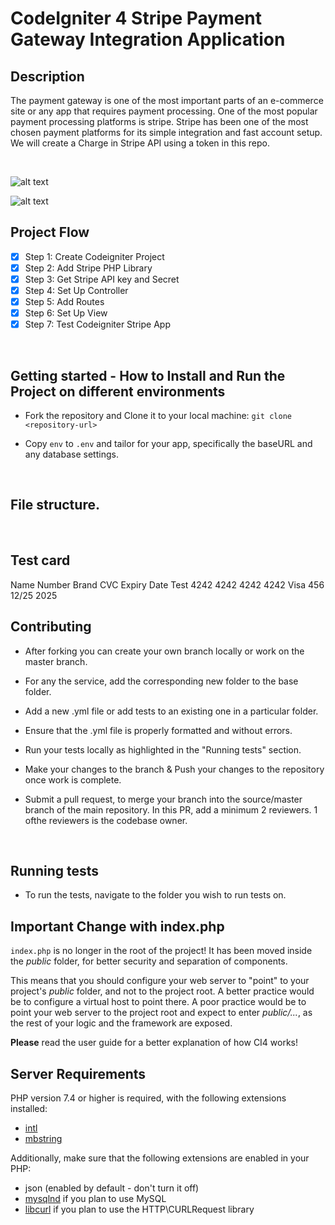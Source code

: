 # CodeIgniter 4 Stripe Payment Gateway Integration Application 

## Description
The payment gateway is one of the most important parts of an e-commerce site or any app that requires payment processing. One of the most popular payment processing platforms is stripe. Stripe has been one of the most chosen payment platforms for its simple integration and fast account setup. We will create a Charge in Stripe API using a token in this repo. 

<br/>

![alt text](https://github.com/BrianNyaberi/stripeSDK/blob/main/one.jpg?raw=true)

![alt text](https://github.com/BrianNyaberi/stripeSDK/blob/main/three.jpg?raw=true)

## Project Flow
- [x] Step 1: Create Codeigniter Project
- [x] Step 2: Add Stripe PHP Library
- [x] Step 3: Get Stripe API key and Secret
- [x] Step 4: Set Up Controller
- [x] Step 5: Add Routes
- [x] Step 6: Set Up View
- [x] Step 7: Test Codeigniter Stripe App

<br/>

## Getting started - How to Install and Run the Project on different environments

- Fork the repository and Clone it to your local machine:
  `git clone <repository-url>`

- Copy `env` to `.env` and tailor for your app, specifically the baseURL
and any database settings.

<br/>

## File structure.

<br/>

## Test card
Name	Number	Brand	CVC	Expiry	Date
Test	4242 4242 4242 4242	Visa	456	12/25	2025


## Contributing

- After forking you can create your own branch locally or work on the master branch.

- For any the service, add the corresponding new folder to the base folder.

- Add a new .yml file or add tests to an existing one in a particular folder.

- Ensure that the .yml file is properly formatted and without errors.

- Run your tests locally as highlighted in the "Running tests" section. 

- Make your changes to the branch & Push your changes to the repository once work is complete.

- Submit a pull request, to merge your branch into the source/master branch of the main repository. In this PR, add a minimum 2 reviewers. 1 ofthe reviewers is the codebase owner.


<br/>

## Running tests
- To run the tests, navigate to the folder you wish to run tests on.


## Important Change with index.php

`index.php` is no longer in the root of the project! It has been moved inside the *public* folder,
for better security and separation of components.

This means that you should configure your web server to "point" to your project's *public* folder, and
not to the project root. A better practice would be to configure a virtual host to point there. A poor practice would be to point your web server to the project root and expect to enter *public/...*, as the rest of your logic and the
framework are exposed.

**Please** read the user guide for a better explanation of how CI4 works!

## Server Requirements

PHP version 7.4 or higher is required, with the following extensions installed:

- [intl](http://php.net/manual/en/intl.requirements.php)
- [mbstring](http://php.net/manual/en/mbstring.installation.php)

Additionally, make sure that the following extensions are enabled in your PHP:

- json (enabled by default - don't turn it off)
- [mysqlnd](http://php.net/manual/en/mysqlnd.install.php) if you plan to use MySQL
- [libcurl](http://php.net/manual/en/curl.requirements.php) if you plan to use the HTTP\CURLRequest library
